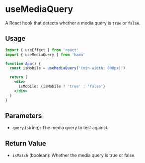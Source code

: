 # useMediaQuery

A React hook that detects whether a media query is `true` or `false`.

## Usage

```jsx
import { useEffect } from 'react'
import { useMediaQuery } from 'hamo'

function App() {
  const isMobile = useMediaQuery('(min-width: 800px)')

  return (
    <div>
      isMobile: {isMobile ? 'true' : 'false'}
    </div>
  )
}
```

## Parameters

- `query` (string): The media query to test against.

## Return Value

- `isMatch` (boolean): Whether the media query is true or false.
